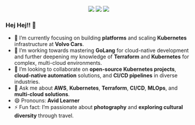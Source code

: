 <p align="center">
  <img src="http://github-profile-summary-cards.vercel.app/api/cards/profile-details?username=mukgarg&theme=solarized"></img>
  <img src="http://github-profile-summary-cards.vercel.app/api/cards/stats?username=mukgarg&theme=solarized"></img>
  <img src="http://github-profile-summary-cards.vercel.app/api/cards/most-commit-language?username=mukgarg&theme=solarized"></img>
</p>

### Hej Hej!! 👋
- 🔭 I’m currently focusing on building **platforms** and scaling **Kubernetes** infrastructure at **Volvo Cars**.
- 🌱 I’m working towards mastering **GoLang** for cloud-native development and further deepening my knowledge of **Terraform** and **Kubernetes** for complex, multi-cloud environments.
- 👯 I’m looking to collaborate on **open-source Kubernetes projects**, **cloud-native automation** solutions, and **CI/CD pipelines** in diverse industries.
- 💬 Ask me about **AWS**, **Kubernetes**, **Terraform**, **CI/CD**, **MLOps**, and **multi-cloud solutions**.
- 😄 Pronouns: **Avid Learner**
- ⚡ Fun fact: I’m passionate about **photography** and **exploring cultural diversity** through travel.

<!--
**mukulgit123/mukulgit123** is a ✨ _special_ ✨ repository because its `README.md` (this file) appears on your GitHub profile.

Here are some ideas to get you started:

 🔭 I’m currently working on building advanced MLOps platforms and scaling Kubernetes infrastructure.
 🌱 I’m working towards mastering GoLang and deepening my cloud-native skills.
 👯 I’m looking to collaborate on open source k8s projects and CI/CD solutions.
- 💬 Ask me about AWS, Kubernetes, Terraform, MLOps, and multi-cloud automation.
- 📫 How to reach me: mukul.garg@ymail.com
- 😄 Pronouns: Avid Learner
- ⚡ Fun fact: I like photography and exploring cultures through travel.
-->
